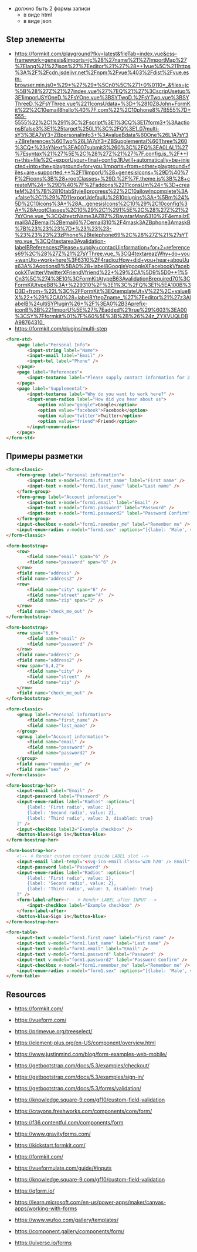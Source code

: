 - должно быть 2 формы записи
    - в виде html
    - в виде json

## Step элементы

- https://formkit.com/playground?fkv=latest&fileTab=index.vue&css-framework=genesis&imports=jc%28%27name%21%27ImportMap%27%7Elang%21%27json%27%7Eeditor%21%27%28*+1vue%5C%211https%3A%2F%2Fcdn.jsdelivr.net%2Fnpm%2Fvue%403%2Fdist%2Fvue.esm-browser.min.js0*%29*%27%29*%5Cn0%5C%271+0%0110*_&files=jc%5B%28%27Z%21%27index.vue%27%7EQ%21%27%3CscripUsetup%3E1imporUSYOneD.%2FsYOne.vue%3BSYTwoD.%2FsYTwo.vue%3BSYThreeD.%2FsYThree.vue%2211consUdata+%3D+%2810Z8John+FormKit%22%2C10email8hello%40%7F.com%22%2C10phone8%7B555%7D+555-5555%22%2C1%291%3C%2Fscript%3E1%3CQ%3E17form3+%3AactionsBfalse3%3E1%25target%250L1%3C%2FQ%3E1_07multi-sY3%3EA7sY3+ZBpersonalInfo3+%3AvalueBdata%60One%26L1A7sY3+ZBreferences%60Two%26L1A7sY3+ZBSupplemental%60Three%260%3CQ+%23sYNext%3EA007submit3%260%3C%2FQ%3EA0LAL1%27%7Esyntax%21%27%5E%2C%28%27Z%21%27%7F.config.js_%2F*+In+this+file%2C+exporUyour+final+config.1IUwill+automatically+be+injected+into+the+playground+for+you.1Imports+from+other+playground+files+are+supported.+*%2F11imporU%28+genesisIcons+%29D%40%7F%2Ficons%3B%28+rootClasses+%29D.%2F%7F.theme.js%3B%28+createM%24+%29D%40%7F%2Faddons%2211consUm%24+%3D+createM%24%7B%2810tabStyle8progress%22%2C10allowIncomplete%3A+false%2C1%29%7D11exporUdefaulU%2810plugins%3A+%5Bm%24%5D%2C10icons%3A+%28A...genesisIcons%2C10%29%2C10config%3A+%28ArootClasses%2C10%29%2C1%291%5E%2C%28%27Z%21%27sYOne.vue_%3CQ4textzName3AZBZ%2BavatarMan6310%2F4emailzEmail3AZBemail%2Bemail6%7Cemail310%2F4mask3AZBphone3AmaskB%7B%23%23%23%7D+%23%23%23-%23%23%23%23zPhone%2Btelephone69%2C%28%27Z%21%27sYTwo.vue_%3CQ4textarea3Avalidation-labelBReferenceszPlease+supply+contacUinformation+for+2+references69%2C%28%27Z%21%27sYThree.vue_%3CQ4textareazWhy+do+you+wanUto+work+here%3F6310%2F4radiozHow+did+you+hear+abouUus63A%3AoptionsB%5BA0%28+label8GoogleVgoogleXFacebookVfacebookXTwitterVtwitterXFriendVfriend%22+%29%2CA%5D9%5D0++1%5Cn3%5C%274%3E10%3CFormKitAtypeB63AvalidationBrequired70%3CFormKiUtypeB8%3A+%229310%2F%3E1%3C%2FQ%3E1%5EA100B%3D3D+from+%22L%3C%2FFormKit%3EQtemplateUt+V%22%2C+value8X%22+%29%2CA0%28+label8YtepZname_%27%7Eeditor%21%27z3AlabelB%24ultiSYPlugin%26+%2F%3EA0%2B3Aprefix-iconB%3B%221imporU%5E%27%7Eadded%21true%29%603%3EA00%3CSY%7Fformkit%01%7F%60%5E%3B%2B%26%24z_ZYXVUQLDBA98764310_
- https://formkit.com/plugins/multi-step

```html
<form-std>
    <page label="Personal Info">
        <input-string label="Name">
        <input-email label="Email" />
        <input-tel label="Phone" />
    </page>
    <page label="References">
        <input-textarea label="Please supply contact information for 2 references" />
    </page>
    <page label="Supplemental">
        <input-textarea label="Why do you want to work here?" />
        <input-enum-radios label="How did you hear about us">
            <option value="google">Google</option>
            <option value="facebook">Facebook</option>
            <option value="twitter">Twitter</option>
            <option value="friend">Friend</option>
        </input-enum-radios>
    </page>
</form-std>
```

## Примеры разметки

```html
<form-classic>
    <form-group label="Personal information">
        <input-text v-model="form1.first_name" label="First name" />
        <input-text v-model="form1.last_name" label="Last name" />
    </form-group>
    <form-group label="Account information">
        <input-text v-model="form1.email" label="Email" />
        <input-text v-model="form1.password" label="Password" />
        <input-text v-model="form1.password2" label="Password Confirm" />
    </form-group>
    <input-checkbox v-model="form1.remember_me" label="Remember me" />
    <input-enum-radios v-model="form1.sex" :options="[{label: 'Male', value: 'male'}, {label: 'Female', value: 'female'}]" label="Sex" />
</form-classic>

<form-bootstrap>
    <row>
        <field name="email" span="6" />
        <field name="password" span="6" />
    </row>
    <field name="address" />
    <field name="address2" />
    <row>
        <field name="city" span="6" />
        <field name="street" span="4"  />
        <field name="zip" span="2" />
    </row>
    <field name="check_me_out" />
</form-bootstrap>

<form-bootstrap>
    <row span="6,6">
        <field name="email" />
        <field name="password" />
    </row>
    <field name="address" />
    <field name="address2" />
    <row span="6,4,2">
        <field name="city" />
        <field name="street"  />
        <field name="zip" />
    </row>
    <field name="check_me_out" />
</form-bootstrap>

<form-classic>
    <group label="Personal information">
        <field name="first_name" />
        <field name="last_name" />
    </group>
    <group label="Account information">
        <field name="email" />
        <field name="password" />
        <field name="password2" />
    </group>
    <field name="remember_me" />
    <field name="sex" />
</form-classic>

<form-boostrap-hor>
    <input-email label="Email" />
    <input-password label="Password" />
    <input-enum-radios label="Radios" :options="[
        {label: 'First radio', value: 1},
        {label: 'Second radio', value: 2},
        {label: 'Third radio', value: 3, disabled: true}
    ]" />
    <input-checkbox label2="Example checkbox" />
    <button-blue>Sign in</button-blue>
</form-boostrap-hor>

<form-boostrap-hor>
    <!-- ✳️ Render custom content inside LABEL slot -->
    <input-email label-templ="<svg-ico-email class='w20 h20' /> Email" />
    <input-password label="Password" />
    <input-enum-radios label="Radios" :options="[
        {label: 'First radio', value: 1},
        {label: 'Second radio', value: 2},
        {label: 'Third radio', value: 3, disabled: true}
    ]" />
    <form-label-after><!-- ✳️ Render LABEL after INPUT -->
        <input-checkbox label="Example checkbox" />
    </form-label-after>
    <button-blue>Sign in</button-blue>
</form-boostrap-hor>

<form-table>
    <input-text v-model="form1.first_name" label="First name" />
    <input-text v-model="form1.last_name" label="Last name" />
    <input-text v-model="form1.email" label="Email" />
    <input-text v-model="form1.password" label="Password" />
    <input-text v-model="form1.password2" label="Password Confirm" />
    <input-checkbox v-model="form1.remember_me" label="Remember me" />
    <input-enum-radios v-model="form1.sex" :options="[{label: 'Male', value: 'male'}, {label: 'Female', value: 'female'}]" label="Sex" />
</form-table>
```

## Resources

- https://formkit.com/
- https://vueform.com/
- https://primevue.org/treeselect/
- https://element-plus.org/en-US/component/overview.html

- https://www.justinmind.com/blog/form-examples-web-mobile/
- https://getbootstrap.com/docs/5.3/examples/checkout/
- https://getbootstrap.com/docs/5.3/examples/sign-in/
- https://getbootstrap.com/docs/5.3/forms/validation/
- https://knowledge.square-9.com/gf10/custom-field-validation
- https://crayons.freshworks.com/components/core/form/
- https://f36.contentful.com/components/form
- https://www.gravityforms.com/
- https://kickstart.formkit.com/
- https://formkit.com/
- https://vueformulate.com/guide/#inputs
- https://knowledge.square-9.com/gf10/custom-field-validation
- https://qform.io/
- https://learn.microsoft.com/en-us/power-apps/maker/canvas-apps/working-with-forms
- https://www.wufoo.com/gallery/templates/
- https://component.gallery/components/form/
- https://uiverse.io/forms
